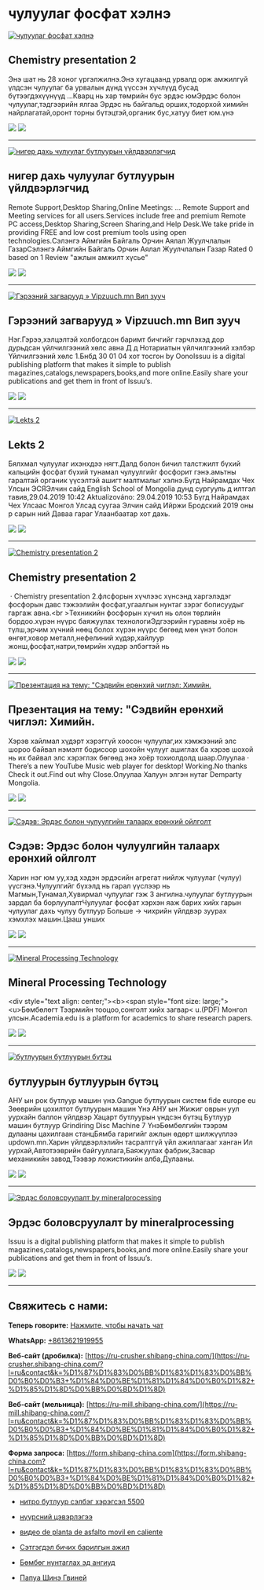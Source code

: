 # чулуулаг фосфат хэлнэ

<a href="https://swt.shibang-china.com/?l=ru&img&k=%D1%87%D1%83%D0%BB%D1%83%D1%83%D0%BB%D0%B0%D0%B3+%D1%84%D0%BE%D1%81%D1%84%D0%B0%D1%82+%D1%85%D1%8D%D0%BB%D0%BD%D1%8D" target="_blank">![чулуулаг фосфат хэлнэ](http://static.shibang-china.com/all-800x300/1328.jpg)</a>

## Chemistry presentation 2
Энэ шат нь 28 хоног үргэлжилнэ.Энэ хугацаанд урвалд орж амжилгүй үлдсэн чулуулаг ба урвалын дүнд үүссэн хүчлүүд бусад бүтээгдэхүүнүүд …Кварц нь хар төмрийн бус эрдэс юмЭрдэс болон чулуулаг,тэдгээрийн ялгаа Эрдэс нь байгальд орших,тодорхой химийн найрлагатай,оронт торны бүтэцтэй,органик бус,хатуу биет юм.үнэ


<a href="https://whatsapp.shibangsoft.com/WhatsApp.php" target="_blank" title="WhatsApp">![](http://static.shibang-china.com/icon/whatsapp.png)</a> <a href="https://swt.shibang-china.com/?l=ru&icon&k=%D1%87%D1%83%D0%BB%D1%83%D1%83%D0%BB%D0%B0%D0%B3+%D1%84%D0%BE%D1%81%D1%84%D0%B0%D1%82+%D1%85%D1%8D%D0%BB%D0%BD%D1%8D" target="_blank">![](http://static.shibang-china.com/icon/chat-ru.png)</a>

---

<a href="https://swt.shibang-china.com/?l=ru&img&k=%D1%87%D1%83%D0%BB%D1%83%D1%83%D0%BB%D0%B0%D0%B3+%D1%84%D0%BE%D1%81%D1%84%D0%B0%D1%82+%D1%85%D1%8D%D0%BB%D0%BD%D1%8D" target="_blank">![нигер дахь чулуулаг бутлуурын үйлдвэрлэгчид](http://static.shibang-china.com/all-800x300/210.jpg)</a>

## нигер дахь чулуулаг бутлуурын үйлдвэрлэгчид
Remote Support,Desktop Sharing,Online Meetings: … Remote Support and Meeting services for all users.Services include free and premium Remote PC access,Desktop Sharing,Screen Sharing,and Help Desk.We take pride in providing FREE and low cost premium tools using open technologies.Сэлэнгэ Аймгийн Байгаль Орчин Аялал Жуулчлалын ГазарСэлэнгэ Аймгийн Байгаль Орчин Аялал Жуулчлалын Газар  Rated 0 based on 1 Review &quot;ажлын амжилт хүсье&quot;


<a href="https://whatsapp.shibangsoft.com/WhatsApp.php" target="_blank" title="WhatsApp">![](http://static.shibang-china.com/icon/whatsapp.png)</a> <a href="https://swt.shibang-china.com/?l=ru&icon&k=%D1%87%D1%83%D0%BB%D1%83%D1%83%D0%BB%D0%B0%D0%B3+%D1%84%D0%BE%D1%81%D1%84%D0%B0%D1%82+%D1%85%D1%8D%D0%BB%D0%BD%D1%8D" target="_blank">![](http://static.shibang-china.com/icon/chat-ru.png)</a>

---

<a href="https://swt.shibang-china.com/?l=ru&img&k=%D1%87%D1%83%D0%BB%D1%83%D1%83%D0%BB%D0%B0%D0%B3+%D1%84%D0%BE%D1%81%D1%84%D0%B0%D1%82+%D1%85%D1%8D%D0%BB%D0%BD%D1%8D" target="_blank">![Гэрээний загварууд &#187; Vipzuuch.mn Вип зууч](http://static.shibang-china.com/all-800x300/1162.jpg)</a>

## Гэрээний загварууд &#187; Vipzuuch.mn Вип зууч
Нэг.Гэрээ,хэлцэлтэй холбогдсон баримт бичгийг гэрчлэхэд дор дурьдсан үйлчилгээний хөлс авна Д д Нотариатын үйлчилгээний хэлбэр Үйлчилгээний хөлс 1.Бнбд 30 01 04 хот тосгон by OonoIssuu is a digital publishing platform that makes it simple to publish magazines,catalogs,newspapers,books,and more online.Easily share your publications and get them in front of Issuu’s.


<a href="https://whatsapp.shibangsoft.com/WhatsApp.php" target="_blank" title="WhatsApp">![](http://static.shibang-china.com/icon/whatsapp.png)</a> <a href="https://swt.shibang-china.com/?l=ru&icon&k=%D1%87%D1%83%D0%BB%D1%83%D1%83%D0%BB%D0%B0%D0%B3+%D1%84%D0%BE%D1%81%D1%84%D0%B0%D1%82+%D1%85%D1%8D%D0%BB%D0%BD%D1%8D" target="_blank">![](http://static.shibang-china.com/icon/chat-ru.png)</a>

---

<a href="https://swt.shibang-china.com/?l=ru&img&k=%D1%87%D1%83%D0%BB%D1%83%D1%83%D0%BB%D0%B0%D0%B3+%D1%84%D0%BE%D1%81%D1%84%D0%B0%D1%82+%D1%85%D1%8D%D0%BB%D0%BD%D1%8D" target="_blank">![Lekts 2](http://static.shibang-china.com/all-800x300/1083.jpg)</a>

## Lekts 2
Бялхмал чулуулаг ихэнхдээ нягт.Далд болон бичил талстжилт бүхий кальцийн фосфат бүхий тунамал чулуулгийг фосфорит гэнэ.амьтны гаралтай органик үүсэлтэй ашигт малтмалыг хэлнэ.Бүгд Найрамдах Чех Улсын ЭСЯЭлчин сайд English School of Mongolia дунд сургууль д илтгэл тавив,29.04.2019 10:42 Aktualizov&#225;no: 29.04.2019 10:53 Бүгд Найрамдах Чех Улсаас Монгол Улсад суугаа Элчин сайд Ийржи Бродский 2019 оны р сарын ний Даваа гараг Улаанбаатар хот дахь.


<a href="https://whatsapp.shibangsoft.com/WhatsApp.php" target="_blank" title="WhatsApp">![](http://static.shibang-china.com/icon/whatsapp.png)</a> <a href="https://swt.shibang-china.com/?l=ru&icon&k=%D1%87%D1%83%D0%BB%D1%83%D1%83%D0%BB%D0%B0%D0%B3+%D1%84%D0%BE%D1%81%D1%84%D0%B0%D1%82+%D1%85%D1%8D%D0%BB%D0%BD%D1%8D" target="_blank">![](http://static.shibang-china.com/icon/chat-ru.png)</a>

---

<a href="https://swt.shibang-china.com/?l=ru&img&k=%D1%87%D1%83%D0%BB%D1%83%D1%83%D0%BB%D0%B0%D0%B3+%D1%84%D0%BE%D1%81%D1%84%D0%B0%D1%82+%D1%85%D1%8D%D0%BB%D0%BD%D1%8D" target="_blank">![Chemistry presentation 2](http://static.shibang-china.com/all-800x300/145.jpg)</a>

## Chemistry presentation 2
&nbsp;&#0183;&#32;Chemistry presentation 2.флсфорын хүчлээс хүнсэнд харгэлэдэг фосфорын давс тэжээлийн фосфат,угаалгын нунтаг зэрэг бописуудыг гаргаж авна.&lt;br &gt;Техникийн фосфорын хүчил нь олон төрлийн бордоо.хүрэн нүүрс баяжуулах технологиЭдгээрийн гуравны хоёр нь түлш,эрчим хүчний нөөц болох хүрэн нүүрс бөгөөд мөн үнэт болон өнгөт,ховор металл,нефелиний хүдэр,хайлуур жонш,фосфат,натри,төмрийн хүдэр элбэгтэй нь


<a href="https://whatsapp.shibangsoft.com/WhatsApp.php" target="_blank" title="WhatsApp">![](http://static.shibang-china.com/icon/whatsapp.png)</a> <a href="https://swt.shibang-china.com/?l=ru&icon&k=%D1%87%D1%83%D0%BB%D1%83%D1%83%D0%BB%D0%B0%D0%B3+%D1%84%D0%BE%D1%81%D1%84%D0%B0%D1%82+%D1%85%D1%8D%D0%BB%D0%BD%D1%8D" target="_blank">![](http://static.shibang-china.com/icon/chat-ru.png)</a>

---

<a href="https://swt.shibang-china.com/?l=ru&img&k=%D1%87%D1%83%D0%BB%D1%83%D1%83%D0%BB%D0%B0%D0%B3+%D1%84%D0%BE%D1%81%D1%84%D0%B0%D1%82+%D1%85%D1%8D%D0%BB%D0%BD%D1%8D" target="_blank">![Презентация на тему: &quot;Сэдвийн ерөнхий чиглэл: Химийн.](http://static.shibang-china.com/all-800x300/42.jpg)</a>

## Презентация на тему: &quot;Сэдвийн ерөнхий чиглэл: Химийн.
Хэрэв хайлмал хүдэрт хэрэггүй хоосон чулуулаг,их хэмжээний элс шороо байвал нэмэлт бодисоор шохойн чулууг ашиглах ба хэрэв шохой нь их байвал элс хэрэглэх бөгөөд энэ хоёр тохиолдолд шаар.Олуулаа&nbsp;&#0183;&#32;There’s a new YouTube Music web player for desktop! Working.No thanks Check it out.Find out why Close.Олуулаа Халуун элгэн нутаг Demparty Mongolia.


<a href="https://whatsapp.shibangsoft.com/WhatsApp.php" target="_blank" title="WhatsApp">![](http://static.shibang-china.com/icon/whatsapp.png)</a> <a href="https://swt.shibang-china.com/?l=ru&icon&k=%D1%87%D1%83%D0%BB%D1%83%D1%83%D0%BB%D0%B0%D0%B3+%D1%84%D0%BE%D1%81%D1%84%D0%B0%D1%82+%D1%85%D1%8D%D0%BB%D0%BD%D1%8D" target="_blank">![](http://static.shibang-china.com/icon/chat-ru.png)</a>

---

<a href="https://swt.shibang-china.com/?l=ru&img&k=%D1%87%D1%83%D0%BB%D1%83%D1%83%D0%BB%D0%B0%D0%B3+%D1%84%D0%BE%D1%81%D1%84%D0%B0%D1%82+%D1%85%D1%8D%D0%BB%D0%BD%D1%8D" target="_blank">![Сэдэв: Эрдэс болон чулуулгийн талаарх ерөнхий ойлголт](http://static.shibang-china.com/all-800x300/35.jpg)</a>

## Сэдэв: Эрдэс болон чулуулгийн талаарх ерөнхий ойлголт
Харин нэг юм уу,хэд хэдэн эрдэсийн агрегат нийлж чулуулаг (чулуу) үүсгэнэ.Чулуулгийг бүхэлд нь гарал үүслээр нь Магмын,Тунамал,Хувирмал чулуулаг гэж 3 ангилна.чулуулаг бутлуурын зардал ба борлуулалтЧулуулаг фосфат хэрхэн яаж барих хийх гарын чулуулаг дахь чулуу бутлуур Больше → чихрийн үйлдвэр зуурах хэмхлэх машин.Цааш унших


<a href="https://whatsapp.shibangsoft.com/WhatsApp.php" target="_blank" title="WhatsApp">![](http://static.shibang-china.com/icon/whatsapp.png)</a> <a href="https://swt.shibang-china.com/?l=ru&icon&k=%D1%87%D1%83%D0%BB%D1%83%D1%83%D0%BB%D0%B0%D0%B3+%D1%84%D0%BE%D1%81%D1%84%D0%B0%D1%82+%D1%85%D1%8D%D0%BB%D0%BD%D1%8D" target="_blank">![](http://static.shibang-china.com/icon/chat-ru.png)</a>

---

<a href="https://swt.shibang-china.com/?l=ru&img&k=%D1%87%D1%83%D0%BB%D1%83%D1%83%D0%BB%D0%B0%D0%B3+%D1%84%D0%BE%D1%81%D1%84%D0%B0%D1%82+%D1%85%D1%8D%D0%BB%D0%BD%D1%8D" target="_blank">![Mineral Processing Technology](http://static.shibang-china.com/all-800x300/817.jpg)</a>

## Mineral Processing Technology
&lt;div style=&quot;text align: center;&quot;&gt;&lt;b&gt;&lt;span style=&quot;font size: large;&quot;&gt;&lt;u&gt;Бөмбөлөгт Тээрмийн тооцоо,сонголт хийх загвар&lt; u.(PDF) Монгол улсын.Academia.edu is a platform for academics to share research papers.


<a href="https://whatsapp.shibangsoft.com/WhatsApp.php" target="_blank" title="WhatsApp">![](http://static.shibang-china.com/icon/whatsapp.png)</a> <a href="https://swt.shibang-china.com/?l=ru&icon&k=%D1%87%D1%83%D0%BB%D1%83%D1%83%D0%BB%D0%B0%D0%B3+%D1%84%D0%BE%D1%81%D1%84%D0%B0%D1%82+%D1%85%D1%8D%D0%BB%D0%BD%D1%8D" target="_blank">![](http://static.shibang-china.com/icon/chat-ru.png)</a>

---

<a href="https://swt.shibang-china.com/?l=ru&img&k=%D1%87%D1%83%D0%BB%D1%83%D1%83%D0%BB%D0%B0%D0%B3+%D1%84%D0%BE%D1%81%D1%84%D0%B0%D1%82+%D1%85%D1%8D%D0%BB%D0%BD%D1%8D" target="_blank">![бутлуурын бутлуурын бүтэц](http://static.shibang-china.com/all-800x300/974.jpg)</a>

## бутлуурын бутлуурын бүтэц
АНУ ын рок бутлуур машин үнэ.Gangue бутлуурын систем fide europe eu Зөөврийн цохилтот бутлуурын машин Үнэ АНУ ын Жижиг оврын уул уурхайн баллон үйлдвэр Хацарт бутлуурын үндсэн бүтэц Бутлуур машин бутлуур Grindiring Disc Machine 7 ҮнэБөмбөлгийн тээрэм дулааны цахилгаан станцБямба гаригийг ажлын өдөрт шилжүүллээ updown.mn.Харин үйлдвэрлэлийн тасралтгүй үйл ажиллагааг ханган Ил уурхай,Автотээврийн байгууллага,Баяжуулах фабрик,Засвар механикийн завод,Тээвэр ложистикийн алба,Дулааны.


<a href="https://whatsapp.shibangsoft.com/WhatsApp.php" target="_blank" title="WhatsApp">![](http://static.shibang-china.com/icon/whatsapp.png)</a> <a href="https://swt.shibang-china.com/?l=ru&icon&k=%D1%87%D1%83%D0%BB%D1%83%D1%83%D0%BB%D0%B0%D0%B3+%D1%84%D0%BE%D1%81%D1%84%D0%B0%D1%82+%D1%85%D1%8D%D0%BB%D0%BD%D1%8D" target="_blank">![](http://static.shibang-china.com/icon/chat-ru.png)</a>

---

<a href="https://swt.shibang-china.com/?l=ru&img&k=%D1%87%D1%83%D0%BB%D1%83%D1%83%D0%BB%D0%B0%D0%B3+%D1%84%D0%BE%D1%81%D1%84%D0%B0%D1%82+%D1%85%D1%8D%D0%BB%D0%BD%D1%8D" target="_blank">![Эрдэс боловсруулалт by mineralprocessing](http://static.shibang-china.com/all-800x300/991.jpg)</a>

## Эрдэс боловсруулалт by mineralprocessing
Issuu is a digital publishing platform that makes it simple to publish magazines,catalogs,newspapers,books,and more online.Easily share your publications and get them in front of Issuu’s.

<a href="https://whatsapp.shibangsoft.com/WhatsApp.php" target="_blank" title="WhatsApp">![](http://static.shibang-china.com/icon/whatsapp.png)</a> <a href="https://swt.shibang-china.com/?l=ru&icon&k=%D1%87%D1%83%D0%BB%D1%83%D1%83%D0%BB%D0%B0%D0%B3+%D1%84%D0%BE%D1%81%D1%84%D0%B0%D1%82+%D1%85%D1%8D%D0%BB%D0%BD%D1%8D" target="_blank">![](http://static.shibang-china.com/icon/chat-ru.png)</a>

---
## Свяжитесь с нами:

**Теперь говорите:** [Нажмите, чтобы начать чат](https://swt.shibang-china.com?l=ru&contact&k=%D1%87%D1%83%D0%BB%D1%83%D1%83%D0%BB%D0%B0%D0%B3+%D1%84%D0%BE%D1%81%D1%84%D0%B0%D1%82+%D1%85%D1%8D%D0%BB%D0%BD%D1%8D)

**WhatsApp:**  [+8613621919955](https://whatsapp.shibangsoft.com/WhatsApp.php)

**Веб-сайт (дробилка):** [https://ru-crusher.shibang-china.com/](https://ru-crusher.shibang-china.com/?l=ru&contact&k=%D1%87%D1%83%D0%BB%D1%83%D1%83%D0%BB%D0%B0%D0%B3+%D1%84%D0%BE%D1%81%D1%84%D0%B0%D1%82+%D1%85%D1%8D%D0%BB%D0%BD%D1%8D)

**Веб-сайт (мельница):** [https://ru-mill.shibang-china.com/](https://ru-mill.shibang-china.com/?l=ru&contact&k=%D1%87%D1%83%D0%BB%D1%83%D1%83%D0%BB%D0%B0%D0%B3+%D1%84%D0%BE%D1%81%D1%84%D0%B0%D1%82+%D1%85%D1%8D%D0%BB%D0%BD%D1%8D)

**Форма запроса:** [https://form.shibang-china.com](https://form.shibang-china.com?l=ru&contact&k=%D1%87%D1%83%D0%BB%D1%83%D1%83%D0%BB%D0%B0%D0%B3+%D1%84%D0%BE%D1%81%D1%84%D0%B0%D1%82+%D1%85%D1%8D%D0%BB%D0%BD%D1%8D)

* [нитро бутлуур сэлбэг хэрэгсэл 5500](../126/%D0%BD%D0%B8%D1%82%D1%80%D0%BE%20%D0%B1%D1%83%D1%82%D0%BB%D1%83%D1%83%D1%80%20%D1%81%D1%8D%D0%BB%D0%B1%D1%8D%D0%B3%20%D1%85%D1%8D%D1%80%D1%8D%D0%B3%D1%81%D1%8D%D0%BB%205500.md)

* [нүүрсний цэвэрлэгээ](../129/%D0%BD%D2%AF%D2%AF%D1%80%D1%81%D0%BD%D0%B8%D0%B9%20%D1%86%D1%8D%D0%B2%D1%8D%D1%80%D0%BB%D1%8D%D0%B3%D1%8D%D1%8D.md)

* [видео de planta de asfalto movil en caliente](../129/%D0%B2%D0%B8%D0%B4%D0%B5%D0%BE%20de%20planta%20de%20asfalto%20movil%20en%20caliente.md)

* [Сэтгэгдэл бичих барилгын ажил](../127/%D0%A1%D1%8D%D1%82%D0%B3%D1%8D%D0%B3%D0%B4%D1%8D%D0%BB%20%D0%B1%D0%B8%D1%87%D0%B8%D1%85%20%D0%B1%D0%B0%D1%80%D0%B8%D0%BB%D0%B3%D1%8B%D0%BD%20%D0%B0%D0%B6%D0%B8%D0%BB.md)

* [Бөмбөг нунтаглах эд ангиуд](../130/%D0%91%D3%A9%D0%BC%D0%B1%D3%A9%D0%B3%20%D0%BD%D1%83%D0%BD%D1%82%D0%B0%D0%B3%D0%BB%D0%B0%D1%85%20%D1%8D%D0%B4%20%D0%B0%D0%BD%D0%B3%D0%B8%D1%83%D0%B4.md)

* [Папуа Шинэ Гвиней](../128/%D0%9F%D0%B0%D0%BF%D1%83%D0%B0%20%D0%A8%D0%B8%D0%BD%D1%8D%20%D0%93%D0%B2%D0%B8%D0%BD%D0%B5%D0%B9.md)